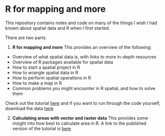 # R for mapping and more

This repository contains notes and code on many of the things I wish I had known about spatial data and R when I first started.

There are two parts:

1.  **R for mapping and more** This provides an overview of the following:

 - Overview of what spatial data is, with links to more in-depth resources
 - Overview of R packages available for spatial data
 - How to start a spatial project in R
 - How to wrangle spatial data in R
 - How to perform spatial operations in R
 - How to make a map in R
 - Common problems you might encounter in R spatial, and how to solve them

Check out the tutorial [here](https://r-spatial-intro.netlify.app/) and if you want to run through the code yourself, download the data [here](https://www.dropbox.com/sh/5uf8994chag6qce/AABnY9OmKeyTkNa-9e50c0FNa?dl=0)

2. **Calculating areas with vector and raster data** This provides some insight into how best to calculate area in R. A link to the published version of the tutorial is [here](https://cabuelow.quarto.pub/calculating-areas-with-vector-and-raster-data-in-r/)
